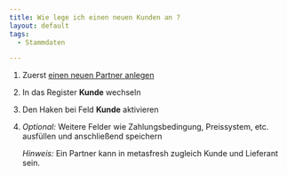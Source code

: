 ```yaml
---
title: Wie lege ich einen neuen Kunden an ?
layout: default
tags:
  - Stammdaten

---
```

1. Zuerst [einen neuen Partner anlegen](Wie_lege_ich_einen_neuen_Partner_an)
1. In das Register **Kunde** wechseln
1. Den Haken bei Feld **Kunde** aktivieren
1. *Optional:* Weitere Felder wie Zahlungsbedingung, Preissystem, etc. ausfüllen und anschließend speichern

	*Hinweis:* Ein Partner kann in metasfresh zugleich Kunde und Lieferant sein.
